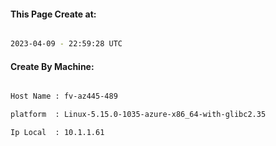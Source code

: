 
   
#### This Page Create at:

```bash

2023-04-09 - 22:59:28 UTC

```

#### Create By Machine:

```bash

Host Name : fv-az445-489

platform  : Linux-5.15.0-1035-azure-x86_64-with-glibc2.35

Ip Local  : 10.1.1.61

```

